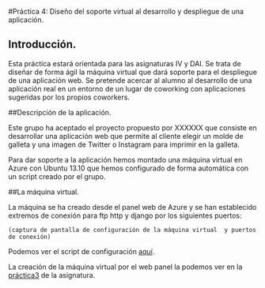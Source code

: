 #Práctica 4: Diseño del soporte virtual al desarrollo y despliegue de una aplicación.

## Introducción.

Esta práctica estará orientada para las asignaturas IV y DAI. Se trata de diseñar de forma ágil la máquina virtual que dará soporte para el despliegue de una aplicación web. Se pretende acercar al alumno al desarrollo de una aplicación real en un entorno de un lugar de coworking con aplicaciones sugeridas por los propios coworkers.

##Descripción de la aplicación.

Este grupo ha aceptado el proyecto propuesto por XXXXXX que consiste en desarrollar una aplicación web que permite al cliente elegir un molde de galleta y una imagen de Twitter o Instagram para imprimir en la galleta.

Para dar soporte a la aplicación hemos montado una máquina virtual en Azure con Ubuntu 13.10 que hemos configurado de forma automática con un script creado por el grupo.


##La máquina virtual.

La máquina se ha creado desde el panel web de Azure y se han establecido extremos de conexión para ftp http y django por los siguientes puertos:


	(captura de pantalla de configuración de la máquina virtual  y puertos de conexión)

Podemos ver el script de configuración [aquí](https://github.com/IV-GII/SocialCookies/blob/master/Aprovisionamiento/script.sh).

La creación de la máquina virtual por el web panel la podemos ver en la [práctica3](https://github.com/oskyar/Practica3-VirtualMachine/blob/master/documentacion/documentacion.md#1-empezaremos-creando-la-m%C3%A1quina-virtual-desde-la-p%C3%A1gina-de-azure-ya-que-es-m%C3%A1s-atractivo-e-intuitivo) de la asignatura. 






